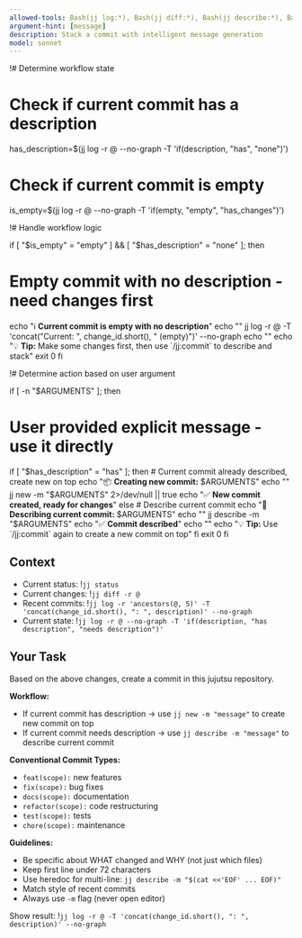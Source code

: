 ```yaml
---
allowed-tools: Bash(jj log:*), Bash(jj diff:*), Bash(jj describe:*), Bash(jj new:*), Bash(jj status:*)
argument-hint: [message]
description: Stack a commit with intelligent message generation
model: sonnet
---
```


!# Determine workflow state

# Check if current commit has a description

has_description=$(jj log -r @ --no-graph -T 'if(description, "has", "none")')

# Check if current commit is empty

is_empty=$(jj log -r @ --no-graph -T 'if(empty, "empty", "has_changes")')

!# Handle workflow logic

if [ "$is_empty" = "empty" ] && [ "$has_description" = "none" ]; then

# Empty commit with no description - need changes first

echo "ℹ️ **Current commit is empty with no description**"
echo ""
jj log -r @ -T 'concat("Current: ", change_id.short(), " (empty)")' --no-graph
echo ""
echo "💡 **Tip:** Make some changes first, then use \`/jj:commit\` to describe and stack"
exit 0
fi

!# Determine action based on user argument

if [ -n "$ARGUMENTS" ]; then

# User provided explicit message - use it directly

if [ "$has_description" = "has" ]; then # Current commit already described, create new on top
echo "📦 **Creating new commit:** $ARGUMENTS"
    echo ""
    jj new -m "$ARGUMENTS" 2>/dev/null || true
echo "✅ **New commit created, ready for changes**"
else # Describe current commit
echo "📝 **Describing current commit:** $ARGUMENTS"
    echo ""
    jj describe -m "$ARGUMENTS"
echo "✅ **Commit described**"
echo ""
echo "💡 **Tip:** Use \`/jj:commit\` again to create a new commit on top"
fi
exit 0
fi

## Context

- Current status: !`jj status`
- Current changes: !`jj diff -r @`
- Recent commits: !`jj log -r 'ancestors(@, 5)' -T 'concat(change_id.short(), ": ", description)' --no-graph`
- Current state: !`jj log -r @ --no-graph -T 'if(description, "has description", "needs description")'`

## Your Task

Based on the above changes, create a commit in this jujutsu repository.

**Workflow:**

- If current commit has description → use `jj new -m "message"` to create new commit on top
- If current commit needs description → use `jj describe -m "message"` to describe current commit

**Conventional Commit Types:**

- `feat(scope):` new features
- `fix(scope):` bug fixes
- `docs(scope):` documentation
- `refactor(scope):` code restructuring
- `test(scope):` tests
- `chore(scope):` maintenance

**Guidelines:**

- Be specific about WHAT changed and WHY (not just which files)
- Keep first line under 72 characters
- Use heredoc for multi-line: `jj describe -m "$(cat <<'EOF' ... EOF)"`
- Match style of recent commits
- Always use `-m` flag (never open editor)

Show result: !`jj log -r @ -T 'concat(change_id.short(), ": ", description)' --no-graph`
